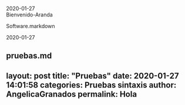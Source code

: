 2020-01-27   
Bienvenido-Aranda

Software.markdown

2020-01-27

pruebas.md
---
layout: post
title:  "Pruebas"
date:   2020-01-27 14:01:58
categories: Pruebas sintaxis
author: AngelicaGranados
permalink: Hola
---
